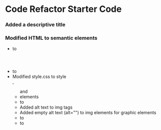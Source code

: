 # Code Refactor Starter Code

### Added a descriptive title

### Modified HTML to semantic elements

* <DIV class="header"> to <header>
* <DIV> to <nav>
* Modified style.css to style <nav>, <ul> and <li> elements
* <DIV class="content"> to <section>
* Added alt text to img tags
* Added empty alt text (alt="") to img elements for graphic elements
* <DIV class="footer"> to <footer>
* <DIV class="benefits"> to <section>